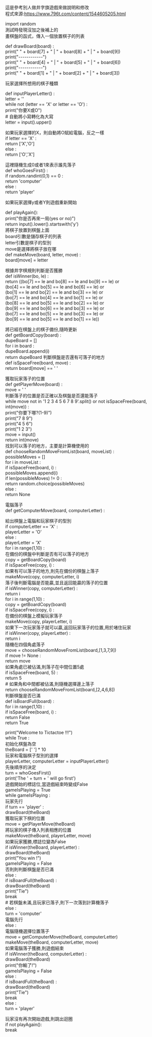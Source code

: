 這是參考別人做井字旗遊戲來做說明和修改  
程式來源:https://www.796t.com/content/1544605205.html  

import random  
測試時發現沒加之後補上的   
畫棋盤的函式，傳入一個放置棋子的列表   
    
 
  def drawBoard(board) :  
   print(" " + board[7] + " | " + board[8] + " | " + board[9])  
    print("------------")  
    print(" " + board[4] + " | " + board[5] + " | " + board[6])  
    print("------------")  
    print(" " + board[1] + " | " + board[2] + " | " + board[3])  

玩家選擇所想用的棋子種類    

 def inputPlayerLetter() :    
    letter = ''    
    while not (letter == 'X' or letter == 'O') :    
        print("你要X或O")    
        # 自動將小寫轉化為大寫    
        letter = input().upper()    

  如果玩家選擇的X，則自動將O賦給電腦，反之一樣    
    if letter == 'X' :    
        return ['X','O']    
    else :    
        return ['O','X']    

這裡隨機生成0或者1來表示誰先落子    
def whoGoesFirst() :  
    if random.randint(0,1) == 0 :  
        return 'computer'  
    else :  
        return 'player'  

如果玩家選擇y或者Y則遊戲重新開始  

def playAgain():    
    print("你是否再來一局(yes or no)")  
    return input().lower().startswith('y')  
將棋子放置到棋盤上面  
board引數是儲存棋子的列表  
letter引數是棋子的型別  
move是選擇將棋子放在哪  
def makeMove(board, letter, move) :  
    board[move] = letter  

根據井字棋規則判斷是否獲勝  
def isWinner(bo, le) :  
    return ((bo[7] == le and bo[8] == le and bo[9] == le) or  
            (bo[4] == le and bo[5] == le and bo[6] == le) or  
            (bo[1] == le and bo[2] == le and bo[3] == le) or  
            (bo[7] == le and bo[4] == le and bo[1] == le) or  
            (bo[8] == le and bo[5] == le and bo[2] == le) or  
            (bo[9] == le and bo[6] == le and bo[3] == le) or  
            (bo[7] == le and bo[5] == le and bo[3] == le) or  
            (bo[9] == le and bo[5] == le and bo[1] == le))  

將已經在棋盤上的棋子備份,隨時更新  
def getBoardCopy(board) :  
    dupeBoard = []  
    for i in board :  
        dupeBoard.append(i)  
    return dupeBoard
判斷棋盤是否還有可落子的地方  
def isSpaceFree(board, move) :  
    return board[move] == ' '  

獲取玩家落子的位置    
def getPlayerMove(board) :  
    move = ' '  
    判斷落子的位置是否正確以及棋盤是否還能落子  
    while move not in '1 2 3 4 5 6 7 8 9'.split() or not isSpaceFree(board, int(move)) :  
        print("你要下哪?(1-9)")  
        print("7 8 9")  
        print("4 5 6")  
        print("1 2 3")  
        move = input()  
    return int(move)    
找到可以落子的地方，主要是計算機使用的  
def chooseRandomMoveFromList(board, moveList) :  
    possibleMoves = []  
    for i in moveList :  
        if isSpaceFree(board, i) :  
            possibleMoves.append(i)  
    if len(possibleMoves) != 0 :  
        return random.choice(possibleMoves)  
    else :  
        return None  

電腦落子  
def getComputerMove(board, computerLetter) :  

   給出棋盤上電腦和玩家棋子的型別    
    if computerLetter == 'X' :    
        playerLetter = 'O'  
    else :  
        playerLetter = 'X'  
    for i in range(1,10) :  
       在備份的棋盤中判斷是否有可以落子的地方  
        copy = getBoardCopy(board)  
        if isSpaceFree(copy, i) :  
            如果有可以落子的地方,則先在備份的棋盤上落子  
            makeMove(copy, computerLetter, i)  
            落子後判斷電腦是否能贏,並且返回能贏的落子的位置  
            if isWinner(copy, computerLetter) :  
                return i  
    for i in range(1,10) :  
        copy = getBoardCopy(board)  
        if isSpaceFree(copy, i) :  
             在備份的棋盤上模擬玩家落子  
            makeMove(copy, playerLetter, i)  
             如果下一次玩家落子就可以贏,返回玩家落子的位置,用於堵住玩家  
            if isWinner(copy, playerLetter) :  
                return i  
    隨機在四個角處落子  
    move = chooseRandomMoveFromList(board,[1,3,7,9])  
    if move != None :  
        return move  
    如果角處已被佔滿,則落子在中間位置5處  
    if isSpaceFree(board, 5) :  
        return 5  
    # 如果角和中間都被佔滿,則隨機選擇邊上落子  
    return chooseRandomMoveFromList(board,[2,4,6,8])  
 判斷棋盤是否已滿  
def isBoardFull(board) :  
    for i in range(1,10) :  
        if isSpaceFree(board, i) :  
            return False  
    return True  

print("Welcome to Tictactoe !!!")  
while True :  
    初始化棋盤為空  
    theBoard = [' '] * 10  
    玩家和電腦棋子型別的選擇  
    playerLetter, computerLetter = inputPlayerLetter()  
    先後順序的決定  
    turn = whoGoesFirst()  
    print('The ' + turn + ' will go first')  
    遊戲開始的標誌位,當遊戲結束時變成False  
    gameIsPlaying = True  
    while gameIsPlaying :  
         玩家先行  
        if turn == 'player' :  
            drawBoard(theBoard)  
             獲取玩家下棋的位置  
            move = getPlayerMove(theBoard)  
             將玩家的棋子傳入列表相應的位置  
            makeMove(theBoard, playerLetter, move)  
             如果玩家獲勝,標誌位變為False  
            if isWinner(theBoard, playerLetter) :  
                drawBoard(theBoard)  
                print("You win !")  
                gameIsPlaying = False  
             否則則判斷棋盤是否已滿  
            else :  
                if isBoardFull(theBoard) :  
                    drawBoard(theBoard)  
                    print("Tie")  
                    break  
                # 若棋盤未滿,且玩家已落子,則下一次落到計算機落子  
                else :  
                    turn = 'computer'  
       電腦先行  
        else :  
             電腦隨機選擇位置落子  
            move = getComputerMove(theBoard, computerLetter)  
            makeMove(theBoard, computerLetter, move)  
             如果電腦落子獲勝,則遊戲結束  
            if isWinner(theBoard, computerLetter) :  
                drawBoard(theBoard)  
                print("你輸了!")  
                gameIsPlaying = False  
            else :  
                if isBoardFull(theBoard) :  
                    drawBoard(theBoard)  
                    print("Tie")  
                    break  
                else :  
                    turn = 'player'  

 玩家沒有再次開始遊戲,則跳出迴圈  
   if not playAgain():  
      break  
